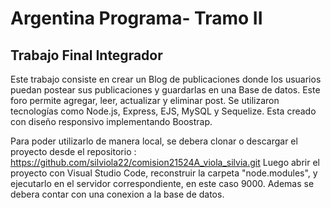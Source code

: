 # Argentina Programa- Tramo II
## Trabajo Final Integrador
Este trabajo consiste en crear un Blog de publicaciones donde los usuarios puedan postear sus publicaciones y guardarlas en una Base de datos.
Este foro permite agregar, leer, actualizar y eliminar post.
Se utilizaron tecnologías como Node.js, Express, EJS, MySQL y Sequelize.
Esta creado con diseño responsivo implementando Boostrap.

Para poder utilizarlo de manera local, se debera clonar o descargar el proyecto desde el repositorio : https://github.com/silviola22/comision21524A_viola_silvia.git
Luego abrir el proyecto con Visual Studio Code, reconstruir la carpeta "node.modules", y ejecutarlo en el servidor correspondiente, en este caso 9000.
Ademas se debera contar con una conexion a la base de datos.
